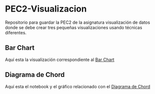 # PEC2-Visualizacion
Repositorio para guardar la PEC2 de la asignatura visualización de datos donde se debe crear tres pequeñas visualizaciones usando técnicas diferentes.

## Bar Chart
Aquí esta la visualización correspondiente al [Bar Chart](https://public.tableau.com/views/Bar_chart_17138005878160/Hoja1?:language=es-ES&:sid=&:display_count=n&:origin=viz_share_link)

## Diagrama de Chord
Aquí esta el notebook y el gráfico relacionado con el [Diagrama de Chord](ChordDiagram.md)
